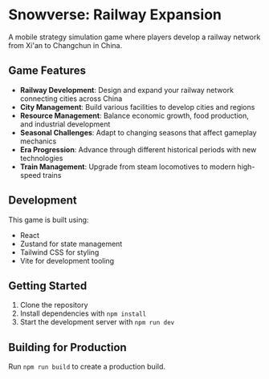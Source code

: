 # Snowverse: Railway Expansion

A mobile strategy simulation game where players develop a railway network from Xi'an to Changchun in China.

## Game Features

- **Railway Development**: Design and expand your railway network connecting cities across China
- **City Management**: Build various facilities to develop cities and regions
- **Resource Management**: Balance economic growth, food production, and industrial development
- **Seasonal Challenges**: Adapt to changing seasons that affect gameplay mechanics
- **Era Progression**: Advance through different historical periods with new technologies
- **Train Management**: Upgrade from steam locomotives to modern high-speed trains

## Development

This game is built using:
- React
- Zustand for state management
- Tailwind CSS for styling
- Vite for development tooling

## Getting Started

1. Clone the repository
2. Install dependencies with `npm install`
3. Start the development server with `npm run dev`

## Building for Production

Run `npm run build` to create a production build.